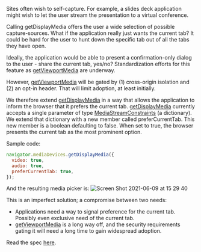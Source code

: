 Sites often wish to self-capture. For example, a slides deck application might wish to let the user stream the presentation to a virtual conference.

Calling getDisplayMedia offers the user a wide selection of possible capture-sources. What if the application really just wants the current tab? It could be hard for the user to hunt down the specific tab out of all the tabs they have open.

Ideally, the application would be able to present a confirmation-only dialog to the user - share the current tab, yes/no? Standardization efforts for this feature as [getViewportMedia](https://github.com/w3c/mediacapture-screen-share/pull/148) are underway.

However, [getViewportMedia](https://github.com/w3c/mediacapture-screen-share/pull/148) will be gated by (1) cross-origin isolation and (2) an opt-in header. That will limit adoption, at least initially.

We therefore extend [getDisplayMedia](https://developer.mozilla.org/en-US/docs/Web/API/MediaDevices/getDisplayMedia) in a way that allows the application to inform the browser that it prefers the current tab. [getDisplayMedia](https://developer.mozilla.org/en-US/docs/Web/API/MediaDevices/getDisplayMedia) currently accepts a single parameter of type [MediaStreamConstraints](https://developer.mozilla.org/en-US/docs/Web/API/MediaStreamConstraints) (a dictionary). We extend that dictionary with a new member called preferCurrentTab. This new member is a boolean defaulting to false. When set to true, the browser presents the current tab as the most prominent option.

Sample code:

```js
navigator.mediaDevices.getDisplayMedia({
  video: true,
  audio: true,
  preferCurrentTab: true,
});
```

And the resulting media picker is:
![Screen Shot 2021-06-09 at 15 29 40](https://user-images.githubusercontent.com/22117736/121363947-a6937d00-c937-11eb-8594-ce35d3252e50.png)

This is an imperfect solution; a compromise between two needs:

- Applications need a way to signal preference for the current tab. Possibly even exclusive need of the current tab.
- [getViewportMedia](https://github.com/w3c/mediacapture-screen-share/pull/148) is a long way off, and the security requirements gating it will need a long time to gain widespread adoption.

Read the spec [here](https://wicg.github.io/prefer-current-tab/).
